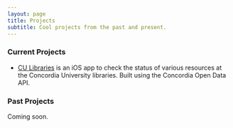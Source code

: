 ```yaml
---
layout: page
title: Projects
subtitle: Cool projects from the past and present.
---
```


### Current Projects

- [CU Libraries](https://github.com/markjamesm/CU-Libraries) is an iOS app to check the status of various resources at the Concordia University libraries. Built using the Concordia Open Data API.

### Past Projects

Coming soon.
